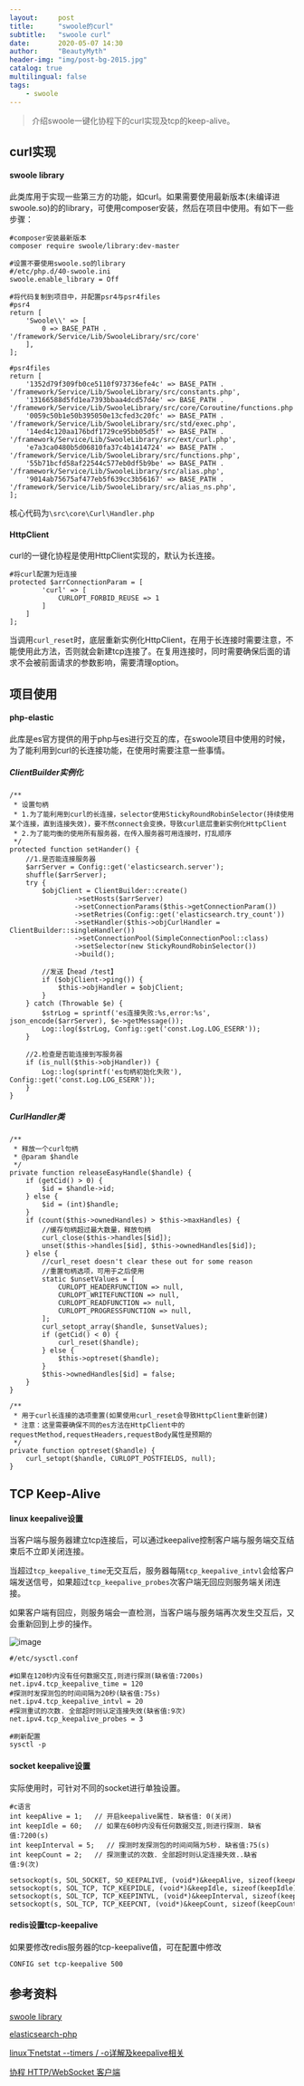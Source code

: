 ```yaml
---
layout:     post
title:      "swoole的curl"
subtitle:   "swoole curl"
date:       2020-05-07 14:30
author:     "BeautyMyth"
header-img: "img/post-bg-2015.jpg"
catalog: true
multilingual: false
tags:
    - swoole
---
```


> 介绍swoole一键化协程下的curl实现及tcp的keep-alive。

## curl实现

#### swoole library

<p>
此类库用于实现一些第三方的功能，如curl。如果需要使用最新版本(未编译进swoole.so)的的library，可使用composer安装，然后在项目中使用。有如下一些步骤：
</p>

```
#composer安装最新版本
composer require swoole/library:dev-master
```

```
#设置不要使用swoole.so的library
#/etc/php.d/40-swoole.ini
swoole.enable_library = Off
```

```
#将代码复制到项目中，并配置psr4与psr4files
#psr4
return [
    'Swoole\\' => [
        0 => BASE_PATH . '/framework/Service/Lib/SwooleLibrary/src/core'
    ],
];

#psr4files
return [
    '1352d79f309fb0ce5110f973736efe4c' => BASE_PATH . '/framework/Service/Lib/SwooleLibrary/src/constants.php',
    '13166588d5fd1ea7393bbaa4dcd57d4e' => BASE_PATH . '/framework/Service/Lib/SwooleLibrary/src/core/Coroutine/functions.php',
    '0059c50b1e50b395050e13cfed3c20fc' => BASE_PATH . '/framework/Service/Lib/SwooleLibrary/src/std/exec.php',
    '14ed4c120aa176bdf1729ce95bb05d5f' => BASE_PATH . '/framework/Service/Lib/SwooleLibrary/src/ext/curl.php',
    'e7a3ca0480b5d06810fa37c4b1414724' => BASE_PATH . '/framework/Service/Lib/SwooleLibrary/src/functions.php',
    '55b71bcfd58af22544c577eb0df5b9be' => BASE_PATH . '/framework/Service/Lib/SwooleLibrary/src/alias.php',
    '9014ab75675af477eb5f639cc3b56167' => BASE_PATH . '/framework/Service/Lib/SwooleLibrary/src/alias_ns.php',
];
```

<p>
核心代码为<code>\src\core\Curl\Handler.php</code>
</p>

#### HttpClient

<p>
curl的一键化协程是使用HttpClient实现的，默认为长连接。
</p>

```
#将curl配置为短连接
protected $arrConnectionParam = [
        'curl' => [
            CURLOPT_FORBID_REUSE => 1
        ]
    ]
];
```

<p>
当调用<code>curl_reset</code>时，底层重新实例化HttpClient，在用于长连接时需要注意，不能使用此方法，否则就会新建tcp连接了。在复用连接时，同时需要确保后面的请求不会被前面请求的参数影响，需要清理option。
</p>

## 项目使用

#### php-elastic

<p>
此库是es官方提供的用于php与es进行交互的库，在swoole项目中使用的时候，为了能利用到curl的长连接功能，在使用时需要注意一些事情。
</p>

##### ClientBuilder实例化

```
/**
 * 设置句柄
 * 1.为了能利用到curl的长连接，selector使用StickyRoundRobinSelector(持续使用某个连接，直到连接失效)，要不然connect会变换，导致curl底层重新实例化HttpClient
 * 2.为了能均衡的使用所有服务器，在传入服务器可用连接时，打乱顺序
 */
protected function setHander() {
    //1.是否能连接服务器
    $arrServer = Config::get('elasticsearch.server');
    shuffle($arrServer);
    try {
        $objClient = ClientBuilder::create()
                ->setHosts($arrServer)
                ->setConnectionParams($this->getConnectionParam())
                ->setRetries(Config::get('elasticsearch.try_count'))
                ->setHandler($this->objCurlHandler = ClientBuilder::singleHandler())
                ->setConnectionPool(SimpleConnectionPool::class)
                ->setSelector(new StickyRoundRobinSelector())
                ->build();

        //发送【head /test】
        if ($objClient->ping()) {
            $this->objHandler = $objClient;
        }
    } catch (Throwable $e) {
        $strLog = sprintf('es连接失败:%s,error:%s', json_encode($arrServer), $e->getMessage());
        Log::log($strLog, Config::get('const.Log.LOG_ESERR'));
    }

    //2.检查是否能连接到写服务器
    if (is_null($this->objHandler)) {
        Log::log(sprintf('es句柄初始化失败'), Config::get('const.Log.LOG_ESERR'));
    }
}
```

##### CurlHandler类

```
/**
 * 释放一个curl句柄
 * @param $handle
 */
private function releaseEasyHandle($handle) {
    if (getCid() > 0) {
        $id = $handle->id;
    } else {
        $id = (int)$handle;
    }
    if (count($this->ownedHandles) > $this->maxHandles) {
        //缓存句柄超过最大数量，释放句柄
        curl_close($this->handles[$id]);
        unset($this->handles[$id], $this->ownedHandles[$id]);
    } else {
        //curl_reset doesn't clear these out for some reason
        //重置句柄选项，可用于之后使用
        static $unsetValues = [
            CURLOPT_HEADERFUNCTION => null,
            CURLOPT_WRITEFUNCTION => null,
            CURLOPT_READFUNCTION => null,
            CURLOPT_PROGRESSFUNCTION => null,
        ];
        curl_setopt_array($handle, $unsetValues);
        if (getCid() < 0) {
            curl_reset($handle);
        } else {
            $this->optreset($handle);
        }
        $this->ownedHandles[$id] = false;
    }
}

/**
 * 用于curl长连接的选项重置(如果使用curl_reset会导致HttpClient重新创建)
 * 注意：这里需要确保不同的es方法在HttpClient中的requestMethod,requestHeaders,requestBody属性是预期的
 */
private function optreset($handle) {
    curl_setopt($handle, CURLOPT_POSTFIELDS, null);
}
```

## TCP Keep-Alive

#### linux keepalive设置

<p>
当客户端与服务器建立tcp连接后，可以通过keepalive控制客户端与服务端交互结束后不立即关闭连接。
</p>

<p>
当超过<code>tcp_keepalive_time</code>无交互后，服务器每隔<code>tcp_keepalive_intvl</code>会给客户端发送信号，如果超过<code>tcp_keepalive_probes</code>次客户端无回应则服务端关闭连接。
</p>

<p>
如果客户端有回应，则服务端会一直检测，当客户端与服务端再次发生交互后，又会重新回到上步的操作。
</p>

![image](https://github.com/xuanxuan2016/xuanxuan2016.github.io/blob/master/img/2020-05-07-swoole-curl/tu_1.png?raw=true)

```
#/etc/sysctl.conf

#如果在120秒内没有任何数据交互,则进行探测(缺省值:7200s)
net.ipv4.tcp_keepalive_time = 120
#探测时发探测包的时间间隔为20秒(缺省值:75s)
net.ipv4.tcp_keepalive_intvl = 20
#探测重试的次数. 全部超时则认定连接失效(缺省值:9次)
net.ipv4.tcp_keepalive_probes = 3

#刷新配置
sysctl -p
```

#### socket keepalive设置

<p>
实际使用时，可针对不同的socket进行单独设置。
</p>

```
#c语言
int keepAlive = 1;   // 开启keepalive属性. 缺省值: 0(关闭)    
int keepIdle = 60;   // 如果在60秒内没有任何数据交互,则进行探测. 缺省值:7200(s)
int keepInterval = 5;   // 探测时发探测包的时间间隔为5秒. 缺省值:75(s)    
int keepCount = 2;   // 探测重试的次数. 全部超时则认定连接失效..缺省值:9(次)    

setsockopt(s, SOL_SOCKET, SO_KEEPALIVE, (void*)&keepAlive, sizeof(keepAlive));    
setsockopt(s, SOL_TCP, TCP_KEEPIDLE, (void*)&keepIdle, sizeof(keepIdle));    
setsockopt(s, SOL_TCP, TCP_KEEPINTVL, (void*)&keepInterval, sizeof(keepInterval));    
setsockopt(s, SOL_TCP, TCP_KEEPCNT, (void*)&keepCount, sizeof(keepCount));  
```

#### redis设置tcp-keepalive

<p>
如果要修改redis服务器的tcp-keepalive值，可在配置中修改
</p>

```
CONFIG set tcp-keepalive 500
```


## 参考资料

[swoole library](https://github.com/swoole/library)

[elasticsearch-php](https://github.com/elastic/elasticsearch-php)

[linux下netstat --timers / -o详解及keepalive相关](https://blog.51cto.com/zhengmingjing/1887920)

[协程 HTTP/WebSocket 客户端](https://wiki.swoole.com/#/coroutine_client/http_client)